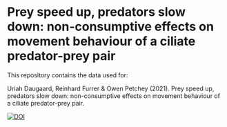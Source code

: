 # Prey speed up, predators slow down: non-consumptive effects on movement behaviour of a ciliate predator-prey pair
This repository contains the data used for:

Uriah Daugaard, Reinhard Furrer & Owen Petchey (2021). Prey speed up, predators slow down: non-consumptive effects on movement behaviour of a ciliate predator-prey pair.

[![DOI](https://zenodo.org/badge/DOI/10.5281/zenodo.5676309.svg)](https://doi.org/10.5281/zenodo.5676309)

